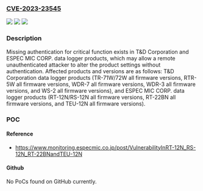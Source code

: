 ### [CVE-2023-23545](https://cve.mitre.org/cgi-bin/cvename.cgi?name=CVE-2023-23545)
![](https://img.shields.io/static/v1?label=Product&message=T%26D%20Corporation%20and%20ESPEC%20MIC%20CORP.%20data%20logger%20products&color=blue)
![](https://img.shields.io/static/v1?label=Version&message=T%26D%20Corporation%20data%20logger%20products%20(TR-71W%2F72W%20all%20firmware%20versions%2C%20RTR-5W%20all%20firmware%20versions%2C%20WDR-7%20all%20firmware%20versions%2C%20WDR-3%20all%20firmware%20versions%2C%20and%20WS-2%20all%20firmware%20versions)%2C%20ESPEC%20MIC%20CORP.%20data%20logger%20products%20(RT-12N%2FRS-12N%20all%20firmware%20versions%2C%20RT-22BN%20all%20firmware%20versions%2C%20and%20TEU-12N%20all%20firmware%20versions)%20&color=brightgreen)
![](https://img.shields.io/static/v1?label=Vulnerability&message=Missing%20authentication%20for%20critical%20function&color=brightgreen)

### Description

Missing authentication for critical function exists in T&D Corporation and ESPEC MIC CORP. data logger products, which may allow a remote unauthenticated attacker to alter the product settings without authentication. Affected products and versions are as follows: T&D Corporation data logger products (TR-71W/72W all firmware versions, RTR-5W all firmware versions, WDR-7 all firmware versions, WDR-3 all firmware versions, and WS-2 all firmware versions), and ESPEC MIC CORP. data logger products (RT-12N/RS-12N all firmware versions, RT-22BN all firmware versions, and TEU-12N all firmware versions).

### POC

#### Reference
- https://www.monitoring.especmic.co.jp/post/VulnerabilityInRT-12N_RS-12N_RT-22BNandTEU-12N

#### Github
No PoCs found on GitHub currently.

